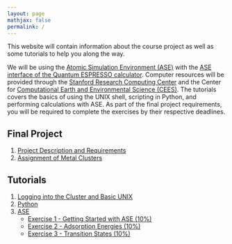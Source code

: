 ```yaml
---
layout: page
mathjax: false 
permalink: /
---
```


This website will contain information about the course project as well as some tutorials to help you along the way.

We will be using the [Atomic Simulation Environment (ASE)](https://wiki.fysik.dtu.dk/ase/) with the [ASE interface of the Quantum ESPRESSO calculator](http://github.com/vossjo/ase-espresso). Computer resources will be provided through the [Stanford Research Computing Center](https://srcc.stanford.edu/) and the Center for [Computational Earth  and Environmental Science (CEES)](http://http://cees.stanford.edu/index.php). The tutorials covers the basics of using the UNIX shell, scripting in Python, and performing calculations with ASE. As part of the final project requirements, you will be required to complete the exercises by their respective deadlines.

## Final Project
1. [Project Description and Requirements](Project/)
2. [Assignment of Metal Clusters](Project_Assignments/)

## Tutorials
1. [Logging into the Cluster and Basic UNIX](UNIX/)
2. [Python](Python/)
3. [ASE](ASE/)
    - [Exercise 1 - Getting Started with ASE (10%)](ASE/Getting_Started/)
    - [Exercise 2 - Adsorption Energies (10%)](ASE/Adsorption/)
    - [Exercise 3 - Transition States (10%)](ASE/Transition_States/)